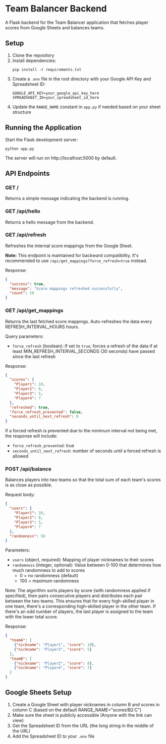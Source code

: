 # Team Balancer Backend

A Flask backend for the Team Balancer application that fetches player scores from Google Sheets and balances teams.

## Setup

1. Clone the repository
2. Install dependencies:
   ```
   pip install -r requirements.txt
   ```
3. Create a `.env` file in the root directory with your Google API Key and Spreadsheet ID:
   ```
   GOOGLE_API_KEY=your_google_api_key_here
   SPREADSHEET_ID=your_spreadsheet_id_here
   ```
4. Update the `RANGE_NAME` constant in `app.py` if needed based on your sheet structure

## Running the Application

Start the Flask development server:
```
python app.py
```

The server will run on http://localhost:5000 by default.

## API Endpoints

### GET /
Returns a simple message indicating the backend is running.

### GET /api/hello
Returns a hello message from the backend.

### GET /api/refresh
Refreshes the internal score mappings from the Google Sheet.

**Note:** This endpoint is maintained for backward compatibility. It's recommended to use `/api/get_mappings?force_refresh=true` instead.

Response:
```json
{
  "success": true,
  "message": "Score mappings refreshed successfully",
  "count": 10
}
```

### GET /api/get_mappings
Returns the last fetched score mappings. Auto-refreshes the data every REFRESH_INTERVAL_HOURS hours.

Query parameters:
- `force_refresh` (boolean): If set to `true`, forces a refresh of the data if at least MIN_REFRESH_INTERVAL_SECONDS (30 seconds) have passed since the last refresh

Response:
```json
{
  "scores": {
    "Player1": 10,
    "Player2": 8,
    "Player3": 5,
    "Player4": 7
  },
  "refreshed": true,
  "force_refresh_prevented": false,
  "seconds_until_next_refresh": 0
}
```

If a forced refresh is prevented due to the minimum interval not being met, the response will include:
- `force_refresh_prevented`: true
- `seconds_until_next_refresh`: number of seconds until a forced refresh is allowed

### POST /api/balance
Balances players into two teams so that the total sum of each team's scores is as close as possible.

Request body:
```json
{
  "users": {
    "Player1": 10,
    "Player2": 8,
    "Player3": 5,
    "Player4": 7
  },
  "randomness": 50
}
```

Parameters:
- `users` (object, required): Mapping of player nicknames to their scores
- `randomness` (integer, optional): Value between 0-100 that determines how much randomness to add to scores
  - 0 = no randomness (default)
  - 100 = maximum randomness

Note: The algorithm sorts players by score (with randomness applied if specified), then pairs consecutive players and distributes each pair between the two teams. This ensures that for every high-skilled player in one team, there's a corresponding high-skilled player in the other team. If there's an odd number of players, the last player is assigned to the team with the lower total score.

Response:
```json
{
  "teamA": [
    {"nickname": "Player1", "score": 10},
    {"nickname": "Player3", "score": 5}
  ],
  "teamB": [
    {"nickname": "Player2", "score": 8},
    {"nickname": "Player4", "score": 7}
  ]
}
```

## Google Sheets Setup

1. Create a Google Sheet with player nicknames in column B and scores in column C (based on the default RANGE_NAME="scores!B2:C")
2. Make sure the sheet is publicly accessible (Anyone with the link can view)
3. Get the Spreadsheet ID from the URL (the long string in the middle of the URL)
4. Add the Spreadsheet ID to your `.env` file
